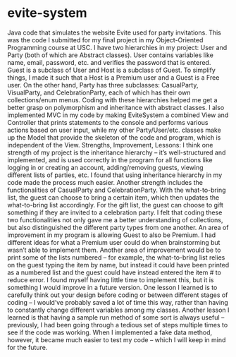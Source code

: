 # evite-system
Java code that simulates the website Evite used for party invitations.
This was the code I submitted for my final project in my Object-Oriented Programming course at USC. 
I have two hierarchies in my project: User and Party (both of which are Abstract classes). User contains variables like name, email, password, etc. and verifies the password that is entered.  Guest is a subclass of User and Host is a subclass of Guest. To simplify things, I made it such that a Host is a Premium user and a Guest is a Free user. On the other hand, Party has three subclasses: CasualParty, VisualParty, and CelebrationParty, each of which has their own collections/enum menus. Coding with these hierarchies helped me get a better grasp on polymorphism and inheritance with abstract classes. I also implemented MVC in my code by making EviteSystem a combined View and Controller that prints statements to the console and performs various actions based on user input, while my other Party/User/etc. classes make up the Model that provide the skeleton of the code and program, which is independent of the View. 
Strengths, Improvement, Lessons: I think one strength of my project is the inheritance hierarchy – it’s well-structured and implemented, and is used correctly in the program for all functions like logging in or creating an account, adding/removing guests, viewing different lists of parties, etc. I found that using inheritance hierarchy in my code made the process much easier. Another strength includes the functionalities of CasualParty and CelebrationParty. With the what-to-bring list, the guest can choose to bring a certain item, which then updates the what-to-bring list accordingly. For the gift list, the guest can choose to gift something if they are invited to a celebration party. I felt that coding these two functionalities not only gave me a better understanding of collections, but also distinguished the different party types from one another. An area of improvement in my program is allowing Guest to also be Premium. I had different ideas for what a Premium user could do when brainstorming but wasn’t able to implement them. Another area of improvement would be to print some of the lists numbered – for example, the what-to-bring list relies on the guest typing the item by name, but instead it could have been printed as a numbered list and the guest could have instead entered the item # to reduce error. I found myself having little time to implement this, but it is something I would improve in a future version. One lesson I learned is to carefully think out your design before coding or between different stages of coding – I would’ve probably saved a lot of time this way, rather than having to constantly change different variables among my classes. Another lesson I learned is that having a sample run method of some sort is always useful – previously, I had been going through a tedious set of steps multiple times to see if the code was working. When I implemented a fake data method, however, it became much easier to test my code – which I will keep in mind for the future. 
